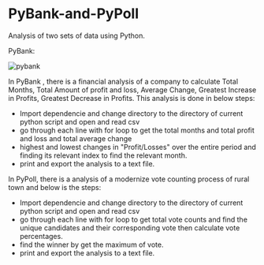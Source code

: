 # PyBank-and-PyPoll
Analysis of two sets of data using Python.

PyBank:

![pybank](https://user-images.githubusercontent.com/70447525/116477292-6924d580-a84a-11eb-9fc2-8dd21bf748a0.png)

In PyBank , there is a financial analysis of a company to calculate Total Months, Total Amount of profit and loss, Average  Change, Greatest Increase in Profits, Greatest Decrease in Profits. This analysis is done in below steps:
  * Import dependencie  and change directory to the directory of current python script and open and read csv
  * go through each line with for loop to get the total months and total profit and loss and total average change
  * highest and lowest changes in "Profit/Losses" over the entire period and finding its relevant index to find the relevant month.
  * print and export the analysis to a text file.
  
 In PyPoll, there is a analysis of a modernize vote counting process of rural town and below is the steps:
  * Import dependencie  and change directory to the directory of current python script and open and read csv
  * go through each line with for loop to get total vote counts and find the unique candidates and their corresponding vote then calculate vote percentages.
  * find the winner by get the maximum of vote.
  * print and export the analysis to a text file.
  

